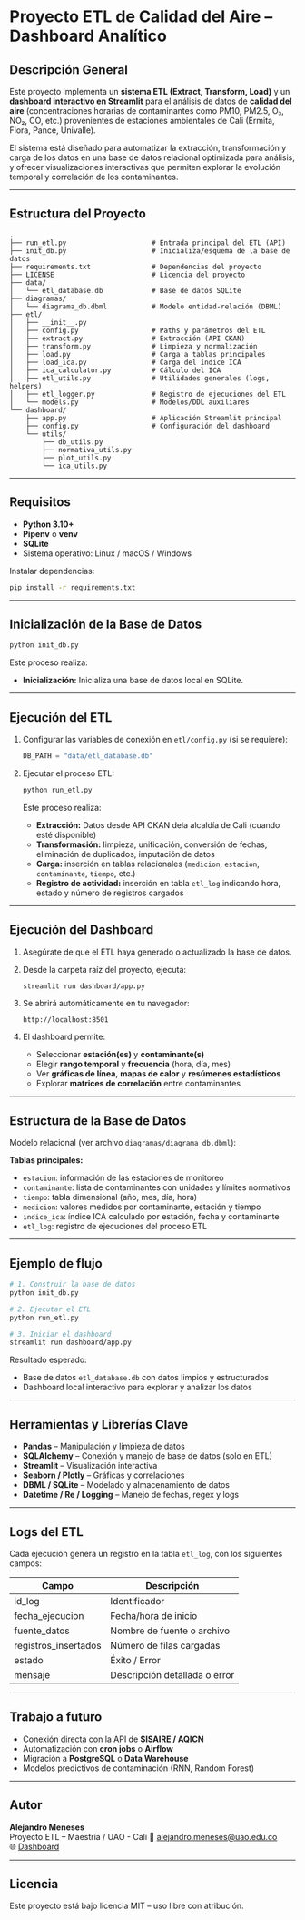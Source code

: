# Proyecto ETL de Calidad del Aire – Dashboard Analítico

## Descripción General

Este proyecto implementa un **sistema ETL (Extract, Transform, Load)** y un **dashboard interactivo en Streamlit** para el análisis de datos de **calidad del aire** (concentraciones horarias de contaminantes como PM10, PM2.5, O₃, NO₂, CO, etc.) provenientes de estaciones ambientales de Cali (Ermita, Flora, Pance, Univalle).

El sistema está diseñado para automatizar la extracción, transformación y carga de los datos en una base de datos relacional optimizada para análisis, y ofrecer visualizaciones interactivas que permiten explorar la evolución temporal y correlación de los contaminantes.

---

## Estructura del Proyecto

```
.
├── run_etl.py                     # Entrada principal del ETL (API)
├── init_db.py                     # Inicializa/esquema de la base de datos
├── requirements.txt               # Dependencias del proyecto
├── LICENSE                        # Licencia del proyecto
├── data/
│   └── etl_database.db            # Base de datos SQLite
├── diagramas/
│   └── diagrama_db.dbml           # Modelo entidad‑relación (DBML)
├── etl/
│   ├── __init__.py
│   ├── config.py                  # Paths y parámetros del ETL
│   ├── extract.py                 # Extracción (API CKAN)
│   ├── transform.py               # Limpieza y normalización
│   ├── load.py                    # Carga a tablas principales
│   ├── load_ica.py                # Carga del índice ICA
│   ├── ica_calculator.py          # Cálculo del ICA
│   ├── etl_utils.py               # Utilidades generales (logs, helpers)
│   ├── etl_logger.py              # Registro de ejecuciones del ETL
│   └── models.py                  # Modelos/DDL auxiliares
└── dashboard/
    ├── app.py                     # Aplicación Streamlit principal
    ├── config.py                  # Configuración del dashboard
    └── utils/
        ├── db_utils.py
        ├── normativa_utils.py
        ├── plot_utils.py
        └── ica_utils.py
```

---

## Requisitos

- **Python 3.10+**
- **Pipenv** o **venv**
- **SQLite**
- Sistema operativo: Linux / macOS / Windows

Instalar dependencias:
```bash
pip install -r requirements.txt

```

---

## Inicialización de la Base de Datos

```bash
python init_db.py
```

Este proceso realiza:
- **Inicialización:** Inicializa una base de datos local en SQLite.

---

## Ejecución del ETL

1. Configurar las variables de conexión en `etl/config.py` (si se requiere):
   ```python
   DB_PATH = "data/etl_database.db"
   ```

2. Ejecutar el proceso ETL:
   ```bash
   python run_etl.py
   ```

   Este proceso realiza:
   - **Extracción:** Datos desde API CKAN dela alcaldía de Cali (cuando esté disponible)
   - **Transformación:** limpieza, unificación, conversión de fechas, eliminación de duplicados, imputación de datos
   - **Carga:** inserción en tablas relacionales (`medicion`, `estacion`, `contaminante`, `tiempo`, etc.)
   - **Registro de actividad:** inserción en tabla `etl_log` indicando hora, estado y número de registros cargados

---

## Ejecución del Dashboard

1. Asegúrate de que el ETL haya generado o actualizado la base de datos.

2. Desde la carpeta raíz del proyecto, ejecuta:
   ```bash
   streamlit run dashboard/app.py
   ```

3. Se abrirá automáticamente en tu navegador:
   ```
   http://localhost:8501
   ```

4. El dashboard permite:
   - Seleccionar **estación(es)** y **contaminante(s)**  
   - Elegir **rango temporal** y **frecuencia** (hora, día, mes)
   - Ver **gráficas de línea**, **mapas de calor** y **resúmenes estadísticos**
   - Explorar **matrices de correlación** entre contaminantes

---

## Estructura de la Base de Datos

Modelo relacional (ver archivo `diagramas/diagrama_db.dbml`):

**Tablas principales:**
- `estacion`: información de las estaciones de monitoreo  
- `contaminante`: lista de contaminantes con unidades y límites normativos  
- `tiempo`: tabla dimensional (año, mes, día, hora)  
- `medicion`: valores medidos por contaminante, estación y tiempo  
- `indice_ica`: índice ICA calculado por estación, fecha y contaminante  
- `etl_log`: registro de ejecuciones del proceso ETL  

---

## Ejemplo de flujo

```bash
# 1. Construir la base de datos
python init_db.py

# 2. Ejecutar el ETL
python run_etl.py

# 3. Iniciar el dashboard
streamlit run dashboard/app.py
```

Resultado esperado:
- Base de datos `etl_database.db` con datos limpios y estructurados
- Dashboard local interactivo para explorar y analizar los datos

---

## Herramientas y Librerías Clave

- **Pandas** – Manipulación y limpieza de datos  
- **SQLAlchemy** – Conexión y manejo de base de datos (solo en ETL)
- **Streamlit** – Visualización interactiva  
- **Seaborn / Plotly** – Gráficas y correlaciones  
- **DBML / SQLite** – Modelado y almacenamiento de datos  
- **Datetime / Re / Logging** – Manejo de fechas, regex y logs  

---

## Logs del ETL

Cada ejecución genera un registro en la tabla `etl_log`, con los siguientes campos:

| Campo | Descripción |
|--------|-------------|
| id_log | Identificador |
| fecha_ejecucion | Fecha/hora de inicio |
| fuente_datos | Nombre de fuente o archivo |
| registros_insertados | Número de filas cargadas |
| estado | Éxito / Error |
| mensaje | Descripción detallada o error |

---

## Trabajo a futuro

- Conexión directa con la API de **SISAIRE / AQICN**
- Automatización con **cron jobs** o **Airflow**
- Migración a **PostgreSQL** o **Data Warehouse**
- Modelos predictivos de contaminación (RNN, Random Forest)

---

## Autor

**Alejandro Meneses**  
Proyecto ETL – Maestría / UAO - Cali
📧 alejandro.meneses@uao.edu.co  
🌐 [Dashboard](<link>)

---

## Licencia

Este proyecto está bajo licencia MIT – uso libre con atribución.
